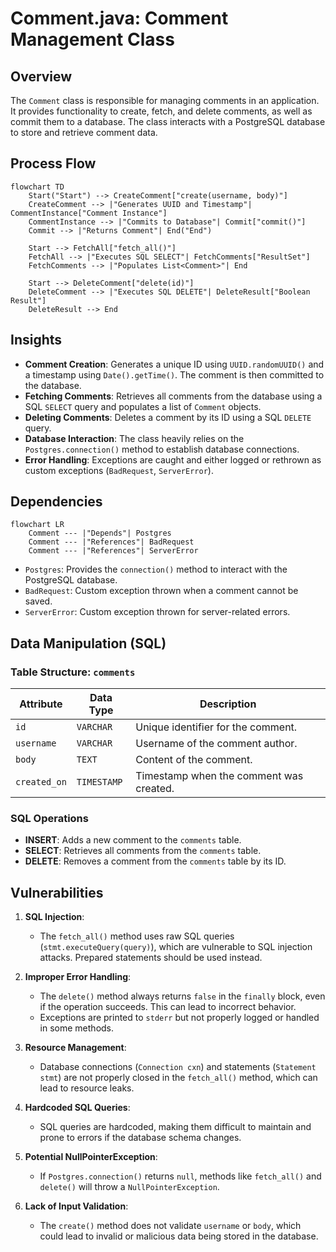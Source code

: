 # Comment.java: Comment Management Class

## Overview
The `Comment` class is responsible for managing comments in an application. It provides functionality to create, fetch, and delete comments, as well as commit them to a database. The class interacts with a PostgreSQL database to store and retrieve comment data.

## Process Flow
```mermaid
flowchart TD
    Start("Start") --> CreateComment["create(username, body)"]
    CreateComment --> |"Generates UUID and Timestamp"| CommentInstance["Comment Instance"]
    CommentInstance --> |"Commits to Database"| Commit["commit()"]
    Commit --> |"Returns Comment"| End("End")

    Start --> FetchAll["fetch_all()"]
    FetchAll --> |"Executes SQL SELECT"| FetchComments["ResultSet"]
    FetchComments --> |"Populates List<Comment>"| End

    Start --> DeleteComment["delete(id)"]
    DeleteComment --> |"Executes SQL DELETE"| DeleteResult["Boolean Result"]
    DeleteResult --> End
```

## Insights
- **Comment Creation**: Generates a unique ID using `UUID.randomUUID()` and a timestamp using `Date().getTime()`. The comment is then committed to the database.
- **Fetching Comments**: Retrieves all comments from the database using a SQL `SELECT` query and populates a list of `Comment` objects.
- **Deleting Comments**: Deletes a comment by its ID using a SQL `DELETE` query.
- **Database Interaction**: The class heavily relies on the `Postgres.connection()` method to establish database connections.
- **Error Handling**: Exceptions are caught and either logged or rethrown as custom exceptions (`BadRequest`, `ServerError`).

## Dependencies
```mermaid
flowchart LR
    Comment --- |"Depends"| Postgres
    Comment --- |"References"| BadRequest
    Comment --- |"References"| ServerError
```

- `Postgres`: Provides the `connection()` method to interact with the PostgreSQL database.
- `BadRequest`: Custom exception thrown when a comment cannot be saved.
- `ServerError`: Custom exception thrown for server-related errors.

## Data Manipulation (SQL)
### Table Structure: `comments`
| Attribute   | Data Type   | Description                          |
|-------------|-------------|--------------------------------------|
| `id`        | `VARCHAR`   | Unique identifier for the comment.  |
| `username`  | `VARCHAR`   | Username of the comment author.     |
| `body`      | `TEXT`      | Content of the comment.             |
| `created_on`| `TIMESTAMP` | Timestamp when the comment was created. |

### SQL Operations
- **INSERT**: Adds a new comment to the `comments` table.
- **SELECT**: Retrieves all comments from the `comments` table.
- **DELETE**: Removes a comment from the `comments` table by its ID.

## Vulnerabilities
1. **SQL Injection**:
   - The `fetch_all()` method uses raw SQL queries (`stmt.executeQuery(query)`), which are vulnerable to SQL injection attacks. Prepared statements should be used instead.
   
2. **Improper Error Handling**:
   - The `delete()` method always returns `false` in the `finally` block, even if the operation succeeds. This can lead to incorrect behavior.
   - Exceptions are printed to `stderr` but not properly logged or handled in some methods.

3. **Resource Management**:
   - Database connections (`Connection cxn`) and statements (`Statement stmt`) are not properly closed in the `fetch_all()` method, which can lead to resource leaks.

4. **Hardcoded SQL Queries**:
   - SQL queries are hardcoded, making them difficult to maintain and prone to errors if the database schema changes.

5. **Potential NullPointerException**:
   - If `Postgres.connection()` returns `null`, methods like `fetch_all()` and `delete()` will throw a `NullPointerException`.

6. **Lack of Input Validation**:
   - The `create()` method does not validate `username` or `body`, which could lead to invalid or malicious data being stored in the database.

